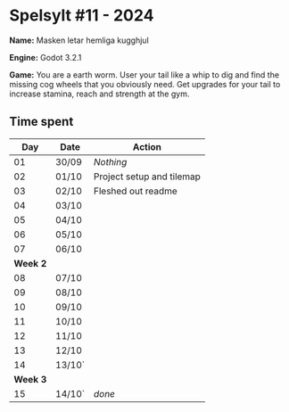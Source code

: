 # Spelsylt #11 - 2024
**Name:** Masken letar hemliga kugghjul

**Engine:** Godot 3.2.1

**Game:** You are a earth worm. User your tail like a whip to dig and find the missing cog wheels that you obviously need. Get upgrades for your tail to increase stamina, reach and strength at the gym.

## Time spent

| Day | Date  | Action |
| ----| ------| ------ |
| 01  | 30/09 | *Nothing*
| 02  | 01/10 | Project setup and tilemap
| 03  | 02/10 | Fleshed out readme
| 04  | 03/10 | 
| 05  | 04/10 | 
| 06  | 05/10 | 
| 07  | 06/10 | 
| **Week 2**  |  |
| 08  | 07/10 |
| 09  | 08/10 |
| 10  | 09/10 |
| 11  | 10/10 |
| 12  | 11/10 |
| 13  | 12/10 |
| 14  | 13/10`|
| **Week 3**  |  |
| 15  | 14/10`| *done*
